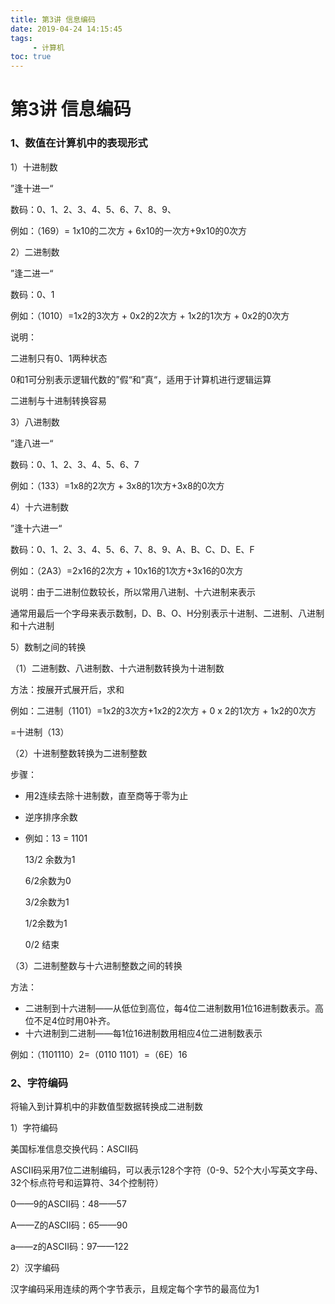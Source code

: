 ```yaml
---
title: 第3讲 信息编码
date: 2019-04-24 14:15:45
tags: 
     - 计算机
toc: true
---
```


# 第3讲  信息编码



### 1、数值在计算机中的表现形式

1）十进制数

”逢十进一“

数码：0、1、2、3、4、5、6、7、8、9、

例如：（169）= 1x10的二次方 + 6x10的一次方+9x10的0次方

2）二进制数

”逢二进一“

数码：0、1

例如：（1010）=1x2的3次方 + 0x2的2次方 + 1x2的1次方 + 0x2的0次方

说明：

二进制只有0、1两种状态

0和1可分别表示逻辑代数的”假“和”真“，适用于计算机进行逻辑运算

二进制与十进制转换容易

3）八进制数

”逢八进一“

数码：0、1、2、3、4、5、6、7

例如：（133）=1x8的2次方 + 3x8的1次方+3x8的0次方

4）十六进制数

”逢十六进一“

数码：0、1、2、3、4、5、6、7、8、9、A、B、C、D、E、F

例如：（2A3）=2x16的2次方 + 10x16的1次方+3x16的0次方

说明：由于二进制位数较长，所以常用八进制、十六进制来表示

通常用最后一个字母来表示数制，D、B、O、H分别表示十进制、二进制、八进制和十六进制

5）数制之间的转换

（1）二进制数、八进制数、十六进制数转换为十进制数

方法：按展开式展开后，求和

例如：二进制（1101）=1x2的3次方+1x2的2次方 + 0 x 2的1次方 + 1x2的0次方

=十进制（13）

（2）十进制整数转换为二进制整数

步骤：

- 用2连续去除十进制数，直至商等于零为止

- 逆序排序余数

- 例如：13 = 1101

  13/2 余数为1 

  6/2余数为0  

  3/2余数为1

  1/2余数为1

  0/2 结束

（3）二进制整数与十六进制整数之间的转换

方法：

- 二进制到十六进制——从低位到高位，每4位二进制数用1位16进制数表示。高位不足4位时用0补齐。
- 十六进制到二进制——每1位16进制数用相应4位二进制数表示

例如：（1101110）2=（0110 1101）=（6E）16



### 2、字符编码

将输入到计算机中的非数值型数据转换成二进制数

1）字符编码

美国标准信息交换代码：ASCII码

ASCII码采用7位二进制编码，可以表示128个字符（0-9、52个大小写英文字母、32个标点符号和运算符、34个控制符）

0——9的ASCII码：48——57

A——Z的ASCII码：65——90

a——z的ASCII码：97——122

2）汉字编码

汉字编码采用连续的两个字节表示，且规定每个字节的最高位为1